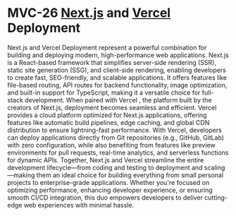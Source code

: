 # MVC-26 [Next.js](https://nextjs.org/) and [Vercel](https://vercel.com/) Deployment
Next.js and Vercel Deployment represent a powerful combination for building and deploying modern, high-performance web applications. Next.js is a React-based framework that simplifies server-side rendering (SSR), static site generation (SSG), and client-side rendering, enabling developers to create fast, SEO-friendly, and scalable applications. It offers features like file-based routing, API routes for backend functionality, image optimization, and built-in support for TypeScript, making it a versatile choice for full-stack development. When paired with Vercel , the platform built by the creators of Next.js, deployment becomes seamless and efficient. Vercel provides a cloud platform optimized for Next.js applications, offering features like automatic build pipelines, edge caching, and global CDN distribution to ensure lightning-fast performance. With Vercel, developers can deploy applications directly from Git repositories (e.g., GitHub, GitLab) with zero configuration, while also benefiting from features like preview environments for pull requests, real-time analytics, and serverless functions for dynamic APIs. Together, Next.js and Vercel streamline the entire development lifecycle—from coding and testing to deployment and scaling—making them an ideal choice for building everything from small personal projects to enterprise-grade applications. Whether you're focused on optimizing performance, enhancing developer experience, or ensuring smooth CI/CD integration, this duo empowers developers to deliver cutting-edge web experiences with minimal hassle.
